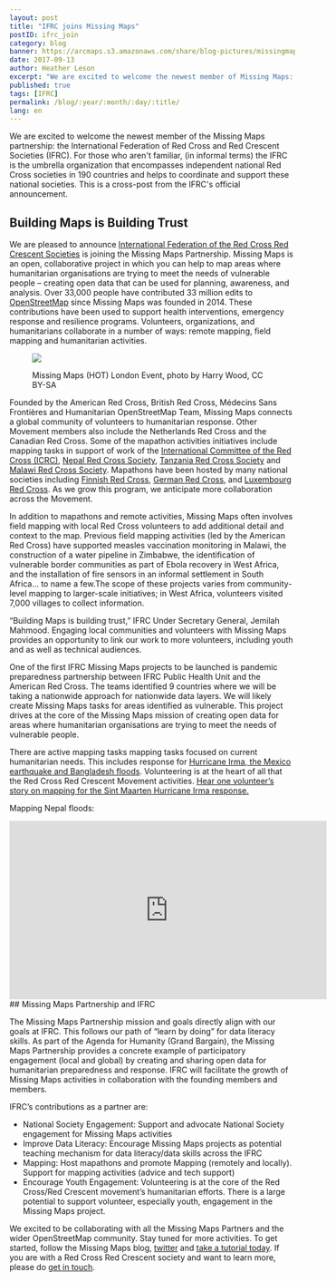 ```yaml
---
layout: post
title: "IFRC joins Missing Maps"
postID: ifrc_join
category: blog
banner: https://arcmaps.s3.amazonaws.com/share/blog-pictures/missingmaps-blog_20170913_banner.jpg
date: 2017-09-13
author: Heather Leson
excerpt: "We are excited to welcome the newest member of Missing Maps: the International Federation of Red Cross and Red Crescent Societies (IFRC). This is a cross-post from the IFRC's official announcement"
published: true
tags: [IFRC]
permalink: /blog/:year/:month/:day/:title/
lang: en
---
```


We are excited to welcome the newest member of the Missing Maps partnership: the International Federation of Red Cross and Red Crescent Societies (IFRC). For those who aren't familiar, (in informal terms) the IFRC is the umbrella organization that encompasses independent national Red Cross societies in 190 countries and helps to coordinate and support these national societies. This is a cross-post from the IFRC's official announcement.


## Building Maps is Building Trust

We are pleased to announce [International Federation of the Red Cross Red Crescent Societies](http://www.ifrc.org/) is joining the Missing Maps Partnership. Missing Maps is an open, collaborative project in which you can help to map areas where humanitarian organisations are trying to meet the needs of vulnerable people – creating open data that can be used for planning, awareness, and analysis. Over 33,000 people have contributed 33 million edits to [OpenStreetMap](www.openstreetmap.org) since Missing Maps was founded in 2014. These contributions have been used to support health interventions, emergency response and resilience programs. Volunteers, organizations, and humanitarians collaborate in a number of ways: remote mapping, field mapping and humanitarian activities.

<figure>
<img src="http://media.ifrc.org/ifrc/wp-content/uploads/sites/5/2017/09/Missing-Maps-HOT-London-Event-photo-by-Harry-Wood-cc-by-sa-20.jpg">
<p class="caption">Missing Maps (HOT) London Event, photo by Harry Wood, CC BY-SA</p>
</figure>

Founded by the American Red Cross, British Red Cross, Médecins Sans Frontières and Humanitarian OpenStreetMap Team, Missing Maps connects a global community of volunteers to humanitarian response. Other Movement members also include the Netherlands Red Cross and the Canadian Red Cross.  Some of the mapathon activities initiatives include mapping tasks in support of work of the [International Committee of the Red Cross (ICRC)](https://www.icrc.org/), [Nepal Red Cross Society](http://www.nrcs.org/), [Tanzania Red Cross Society](http://www.trcs.or.tz/) and [Malawi Red Cross Society](http://www.ifrc.org/en/what-we-do/where-we-work/africa/malawi-red-cross-society/). Mapathons have been hosted by many national societies including [Finnish Red Cross](https://www.redcross.fi/), [German Red Cross](https://www.drk.de/en/), and [Luxembourg Red Cross](http://www.croix-rouge.lu/en/). As we grow this program, we anticipate more collaboration across the Movement.

In addition to mapathons and remote activities, Missing Maps often involves field mapping with local Red Cross volunteers to add additional detail and context to the map. Previous field mapping activities (led by the American Red Cross) have supported measles vaccination monitoring in Malawi, the construction of a water pipeline in Zimbabwe, the identification of vulnerable border communities as part of Ebola recovery in West Africa, and the installation of fire sensors in an informal settlement in South Africa… to name a few.The scope of these projects varies from community-level mapping to larger-scale initiatives; in West Africa, volunteers visited 7,000 villages to collect information.

“Building Maps is building trust,” IFRC Under Secretary General, Jemilah Mahmood. Engaging local communities and volunteers with Missing Maps provides an opportunity to link our work to more volunteers, including youth and as well as technical audiences.

One of the first IFRC Missing Maps projects to be launched is pandemic preparedness partnership between IFRC Public Health Unit and the American Red Cross. The teams identified 9 countries where we will be taking a nationwide approach for nationwide data layers. We will likely create Missing Maps tasks for areas identified as vulnerable. This project drives at the core of the Missing Maps mission of creating open data for areas where humanitarian organisations are trying to meet the needs of vulnerable people.

There are active mapping tasks mapping tasks focused on current humanitarian needs. This includes response for [Hurricane Irma, the Mexico earthquake and Bangladesh floods](https://www.hotosm.org/updates/2017-09-09_hot_activates_for_three_disasters_hurricane_irma_mexico_earthquake_bangladesh). Volunteering is at the heart of all that the Red Cross Red Crescent Movement activities. [Hear one volunteer’s story on mapping for the Sint Maarten Hurricane Irma response.](https://nos.nl/op3/artikel/2191845-daniel-24-verleent-hulp-op-sint-maarten-vanuit-zijn-slaapkamer.html)

Mapping Nepal floods:
<iframe width="560" height="315" src="https://www.youtube.com/embed/O0PwZSpEhhc" frameborder="0" allowfullscreen></iframe>
## Missing Maps Partnership and IFRC

The Missing Maps Partnership mission and goals directly align with our goals at IFRC.  This follows our path of “learn by doing” for data literacy skills.  As part of the Agenda for Humanity (Grand Bargain), the Missing Maps Partnership provides a concrete example of participatory engagement (local and global) by creating and sharing open data for humanitarian preparedness and response.  IFRC will facilitate the growth of Missing Maps activities in collaboration with the founding members and members.  

IFRC’s contributions as a partner are:

* National Society Engagement: Support and advocate National Society engagement for Missing Maps activities
* Improve Data Literacy:  Encourage Missing Maps projects as potential teaching mechanism for data literacy/data skills across the IFRC
* Mapping: Host mapathons and promote Mapping (remotely and locally).  Support for mapping activities (advice and tech support)
* Encourage Youth Engagement: Volunteering is at the core of the Red Cross/Red Crescent movement’s humanitarian efforts. There is a large potential to support volunteer, especially youth, engagement in the Missing Maps project.

We excited to be collaborating with all the Missing Maps Partners and the wider OpenStreetMap community. Stay tuned for more activities. To get started, follow the Missing Maps blog, [twitter](https://twitter.com/themissingmaps) and [take a tutorial today](http://www.missingmaps.org/learn/#beginner). If you are with a Red Cross Red Crescent society and want to learn more, please do [get in touch](mailto:heather.leson@ifrc.org).
